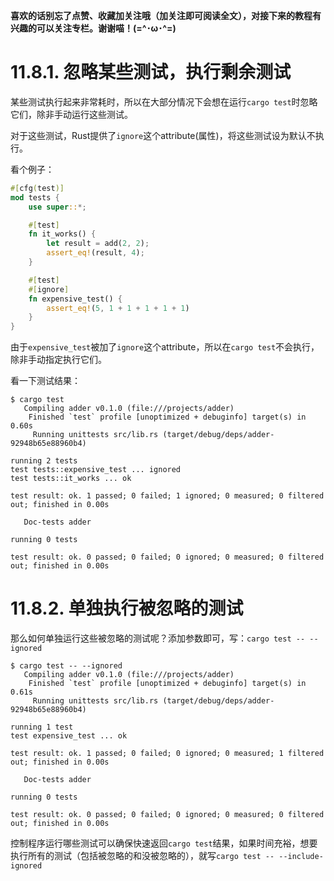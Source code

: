 **喜欢的话别忘了点赞、收藏加关注哦（加关注即可阅读全文），对接下来的教程有兴趣的可以关注专栏。谢谢喵！(=^･ω･^=)**
# 11.8.1. 忽略某些测试，执行剩余测试
某些测试执行起来非常耗时，所以在大部分情况下会想在运行`cargo test`时忽略它们，除非手动运行这些测试。

对于这些测试，Rust提供了`ignore`这个attribute(属性)，将这些测试设为默认不执行。

看个例子：
```rust
#[cfg(test)]
mod tests {
    use super::*;

    #[test]
    fn it_works() {
        let result = add(2, 2);
        assert_eq!(result, 4);
    }

    #[test]
    #[ignore]
    fn expensive_test() {
        assert_eq!(5, 1 + 1 + 1 + 1 + 1)
    }
}
```
由于`expensive_test`被加了`ignore`这个attribute，所以在`cargo test`不会执行，除非手动指定执行它们。

看一下测试结果：
```
$ cargo test
   Compiling adder v0.1.0 (file:///projects/adder)
    Finished `test` profile [unoptimized + debuginfo] target(s) in 0.60s
     Running unittests src/lib.rs (target/debug/deps/adder-92948b65e88960b4)

running 2 tests
test tests::expensive_test ... ignored
test tests::it_works ... ok

test result: ok. 1 passed; 0 failed; 1 ignored; 0 measured; 0 filtered out; finished in 0.00s

   Doc-tests adder

running 0 tests

test result: ok. 0 passed; 0 failed; 0 ignored; 0 measured; 0 filtered out; finished in 0.00s
```

# 11.8.2. 单独执行被忽略的测试
那么如何单独运行这些被忽略的测试呢？添加参数即可，写：`cargo test -- --ignored`
```
$ cargo test -- --ignored
   Compiling adder v0.1.0 (file:///projects/adder)
    Finished `test` profile [unoptimized + debuginfo] target(s) in 0.61s
     Running unittests src/lib.rs (target/debug/deps/adder-92948b65e88960b4)

running 1 test
test expensive_test ... ok

test result: ok. 1 passed; 0 failed; 0 ignored; 0 measured; 1 filtered out; finished in 0.00s

   Doc-tests adder

running 0 tests

test result: ok. 0 passed; 0 failed; 0 ignored; 0 measured; 0 filtered out; finished in 0.00s
```

控制程序运行哪些测试可以确保快速返回`cargo test`结果，如果时间充裕，想要执行所有的测试（包括被忽略的和没被忽略的），就写`cargo test -- --include-ignored`
